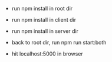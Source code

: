 * run npm install in root dir
* run npm install in client dir
* run npm install in server dir

* back to root dir, run npm run start:both
* hit localhost:5000 in browser
